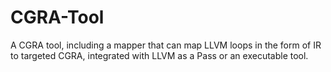 # CGRA-Tool

A CGRA tool, including a mapper that can map LLVM loops in the form of IR to targeted CGRA, integrated with LLVM as a Pass or an executable tool.
